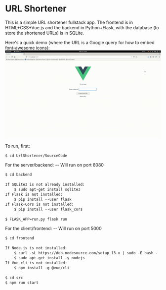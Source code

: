 # URL Shortener

This is a simple URL shortener fullstack app. The frontend is in HTML+CSS+Vue.js and the
backend in Python+Flask, with the database (to store the shortened URLs) is in SQLite.

Here's a quick demo (where the URL is a Google query for how to embed font-awesome icons):
![](urlShortenerDemo.gif)

To run, first:
	
	$ cd UrlShortener/SourceCode

For the server/backend:					-- Will run on port 8080

	$ cd backend

	If SQLite3 is not already installed:
		$ sudo apt-get install sqlite3
	If Flask is not installed:
		$ pip install --user flask
	If Flask-Cors is not installed:
		$ pip install --user flask_cors

	$ FLASK_APP=run.py flask run

For the client/frontend:				-- Will run on port 5000
	
	$ cd frontend

	If Node.js is not installed:
		$ curl -sL https://deb.nodesource.com/setup_13.x | sudo -E bash -
		$ sudo apt-get install -y nodejs
	If Vue cli is not installed:
		$ npm install -g @vue/cli

	$ cd src
	$ npm run start

